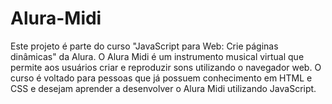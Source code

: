 # Alura-Midi
Este projeto é parte do curso "JavaScript para Web: Crie páginas dinâmicas" da Alura. O Alura Midi é um instrumento musical virtual que permite aos usuários criar e reproduzir sons utilizando o navegador web. O curso é voltado para pessoas que já possuem conhecimento em HTML e CSS e desejam aprender a desenvolver o Alura Midi utilizando JavaScript.
